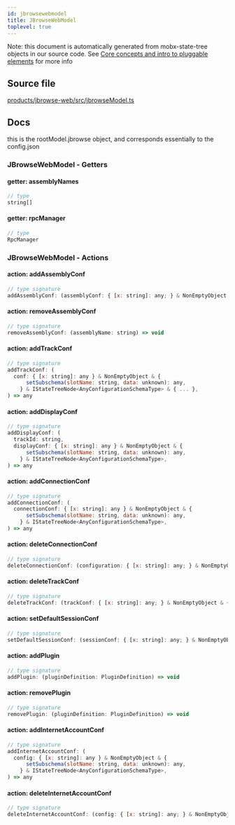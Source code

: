 ```yaml
---
id: jbrowsewebmodel
title: JBrowseWebModel
toplevel: true
---
```


Note: this document is automatically generated from mobx-state-tree objects in
our source code. See
[Core concepts and intro to pluggable elements](/docs/developer_guide/) for more
info

## Source file

[products/jbrowse-web/src/jbrowseModel.ts](https://github.com/GMOD/jbrowse-components/blob/main/products/jbrowse-web/src/jbrowseModel.ts)

## Docs

this is the rootModel.jbrowse object, and corresponds essentially to the
config.json

### JBrowseWebModel - Getters

#### getter: assemblyNames

```js
// type
string[]
```

#### getter: rpcManager

```js
// type
RpcManager
```

### JBrowseWebModel - Actions

#### action: addAssemblyConf

```js
// type signature
addAssemblyConf: (assemblyConf: { [x: string]: any; } & NonEmptyObject & { setSubschema(slotName: string, data: unknown): any; } & IStateTreeNode<AnyConfigurationSchemaType>) => { ...; } & ... 2 more ... & IStateTreeNode<...>
```

#### action: removeAssemblyConf

```js
// type signature
removeAssemblyConf: (assemblyName: string) => void
```

#### action: addTrackConf

```js
// type signature
addTrackConf: (
  conf: { [x: string]: any } & NonEmptyObject & {
      setSubschema(slotName: string, data: unknown): any,
    } & IStateTreeNode<AnyConfigurationSchemaType> & { ... },
) => any
```

#### action: addDisplayConf

```js
// type signature
addDisplayConf: (
  trackId: string,
  displayConf: { [x: string]: any } & NonEmptyObject & {
      setSubschema(slotName: string, data: unknown): any,
    } & IStateTreeNode<AnyConfigurationSchemaType>,
) => any
```

#### action: addConnectionConf

```js
// type signature
addConnectionConf: (
  connectionConf: { [x: string]: any } & NonEmptyObject & {
      setSubschema(slotName: string, data: unknown): any,
    } & IStateTreeNode<AnyConfigurationSchemaType>,
) => any
```

#### action: deleteConnectionConf

```js
// type signature
deleteConnectionConf: (configuration: { [x: string]: any; } & NonEmptyObject & { setSubschema(slotName: string, data: unknown): any; } & IStateTreeNode<AnyConfigurationSchemaType>) => any[]
```

#### action: deleteTrackConf

```js
// type signature
deleteTrackConf: (trackConf: { [x: string]: any; } & NonEmptyObject & { setSubschema(slotName: string, data: unknown): any; } & IStateTreeNode<AnyConfigurationSchemaType>) => any[]
```

#### action: setDefaultSessionConf

```js
// type signature
setDefaultSessionConf: (sessionConf: { [x: string]: any; } & NonEmptyObject & { setSubschema(slotName: string, data: unknown): any; } & IStateTreeNode<AnyConfigurationSchemaType>) => void
```

#### action: addPlugin

```js
// type signature
addPlugin: (pluginDefinition: PluginDefinition) => void
```

#### action: removePlugin

```js
// type signature
removePlugin: (pluginDefinition: PluginDefinition) => void
```

#### action: addInternetAccountConf

```js
// type signature
addInternetAccountConf: (
  config: { [x: string]: any } & NonEmptyObject & {
      setSubschema(slotName: string, data: unknown): any,
    } & IStateTreeNode<AnyConfigurationSchemaType>,
) => any
```

#### action: deleteInternetAccountConf

```js
// type signature
deleteInternetAccountConf: (config: { [x: string]: any; } & NonEmptyObject & { setSubschema(slotName: string, data: unknown): any; } & IStateTreeNode<AnyConfigurationSchemaType>) => any[]
```
